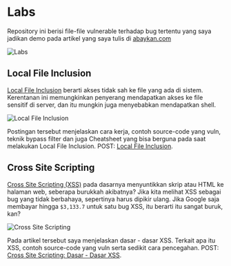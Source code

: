 # Labs

Repository ini berisi file-file vulnerable terhadap bug tertentu yang saya jadikan demo pada artikel yang saya tulis di [abaykan.com](https://abaykan.com/)

![Labs](https://github.com/abaykan/Labs/blob/master/pic.png?raw=true )

## Local File Inclusion
[Local File Inclusion](https://abaykan.com/local-file-inclusion/) berarti akses tidak sah ke file yang ada di sistem. Kerentanan ini memungkinkan penyerang mendapatkan akses ke file sensitif di server, dan itu mungkin juga menyebabkan mendapatkan shell.

![Local File Inclusion](https://abaykan.com/wp-content/uploads/2019/01/1-1024x571.png)

Postingan tersebut menjelaskan cara kerja, contoh source-code yang vuln, teknik bypass filter dan juga Cheatsheet yang bisa berguna pada saat melakukan Local File Inclusion.
POST: [Local File Inclusion](https://abaykan.com/local-file-inclusion/).

## Cross Site Scripting
[Cross Site Scripting (XSS)](https://abaykan.com/cross-site-scripting-dasar/) pada dasarnya menyuntikkan skrip atau HTML ke halaman web, seberapa burukkah akibatnya? Jika kita melihat XSS sebagai bug yang tidak berbahaya, sepertinya harus dipikir ulang. Jika Google saja membayar hingga `$3,133.7` untuk satu bug XSS, itu berarti itu sangat buruk, kan?

![Cross Site Scripting](https://abaykan.com/wp-content/uploads/2019/01/2-1.png)

Pada artikel tersebut saya menjelaskan dasar - dasar XSS. Terkait apa itu XSS, contoh source-code yang vuln serta sedikit cara pencegahan.
POST: [Cross Site Scripting: Dasar - Dasar XSS](https://abaykan.com/cross-site-scripting-dasar/).
